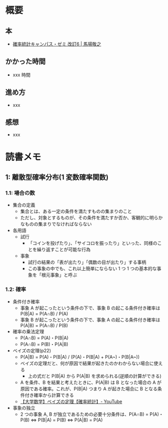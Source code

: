 # 概要

## 本

- [確率統計キャンパス・ゼミ 改訂6 | 馬場敬之](https://amzn.to/3lAWMCe)

## かかった時間

- xxx 時間

## 進め方

- xxx

## 感想

- xxx

# 読書メモ

## 1: 離散型確率分布(1 変数確率関数)

### 1.1: 場合の数

- 集合の定義
  - 集合とは、ある一定の条件を満たすものの集まりのこと
  - ただし、対象とするものが、その条件を満たすか否か、客観的に明らかなものの集まりでなければならない
- 各用語
  - 試行
    - 「コインを投げたり」、「サイコロを振ったり」といった、同様のことを繰り返すことが可能な行為
  - 事象
    - 試行の結果の「表が出たり」「偶数の目が出たり」する事柄
    - この事象の中でも、これ以上簡単にならない 1 つ 1 つの基本的な事象を「根元事象」と呼ぶ

### 1.2: 確率

- 条件付き確率
  - 事象 A が起こったという条件の下で、事象 B の起こる条件付き確率は P(B|A) = P(A∩B) / P(A)
  - 事象 B が起こったという条件の下で、事象 A の起こる条件付き確率は P(A|B) = P(A∩B) / P(B)
- 確率の乗法定理
  - P(A∩B) = P(A)・P(B|A)
  - P(A∩B) = P(B)・P(A|B)
- ベイズの定理(p22)
  - P(A|B) = P(A)・P(B|A) / (P(A)・P(B|A) + P(A~)・P(B|A~))
  - ベイズの定理だと、何が原因で結果が起きたのかわからない場合に使える
    - 上の式だと P(B|A) から P(A|B) を求められる(逆順の計算ができる)
  - A を条件、B を結果と考えたときに、P(A|B) は B となった場合の A が原因である確率。これが、P(B|A) つまり A が起きた場合に B となる条件付き確率から計算できる
  - [【大学数学】ベイズの定理【確率統計】- YouTube](https://youtu.be/oUN_GhB00fU)
- 事象の独立
  - 2 つの事象 A, B が独立であるための必要十分条件は、P(A∩B) = P(A)・P(B) <=> P(B|A) = P(B) <=> P(A|B) = P(A)
